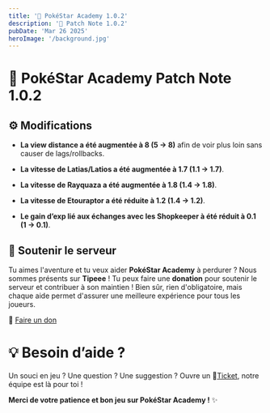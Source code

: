 ```yaml
---
title: '📜 PokéStar Academy 1.0.2'
description: '📜 Patch Note 1.0.2'
pubDate: 'Mar 26 2025'
heroImage: '/background.jpg'
---
```

# 📜 PokéStar Academy Patch Note 1.0.2

## ⚙️ Modifications

- **La view distance a été augmentée à 8 (5 -> 8)** afin de voir plus loin sans causer de lags/rollbacks.

- **La vitesse de Latias/Latios a été augmentée à 1.7 (1.1 -> 1.7)**.

- **La vitesse de Rayquaza a été augmentée à 1.8 (1.4 -> 1.8)**.

- **La vitesse de Etouraptor a été réduite à 1.2 (1.4 -> 1.2)**.

- **Le gain d’exp lié aux échanges avec les Shopkeeper à été réduit à 0.1 (1 -> 0.1)**.

## 💸 Soutenir le serveur

Tu aimes l'aventure et tu veux aider **PokéStar Academy** à perdurer ? Nous sommes présents sur **Tipeee** ! Tu peux faire une **donation** pour soutenir le serveur et contribuer à son maintien ! Bien sûr, rien d'obligatoire, mais chaque aide permet d'assurer une meilleure expérience pour tous les joueurs.

🔗 [Faire un don](https://fr.tipeee.com/pokestar-academy)

# 💡 Besoin d’aide ?

Un souci en jeu ? Une question ? Une suggestion ? Ouvre un 🎫[Ticket](https://discord.com/channels/894977651947757568/895005327387426827), notre équipe est là pour toi ! 

**Merci de votre patience et bon jeu sur PokéStar Academy !** ✨